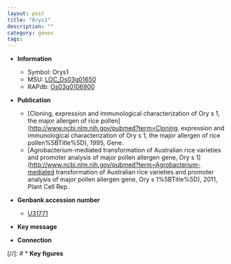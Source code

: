 ```yaml
---
layout: post
title: "Orys1"
description: ""
category: genes
tags: 
---
```


* **Information**  
    + Symbol: Orys1  
    + MSU: [LOC_Os03g01650](http://rice.plantbiology.msu.edu/cgi-bin/ORF_infopage.cgi?orf=LOC_Os03g01650)  
    + RAPdb: [Os03g0106900](http://rapdb.dna.affrc.go.jp/viewer/gbrowse_details/irgsp1?name=Os03g0106900)  

* **Publication**  
    + [Cloning, expression and immunological characterization of Ory s 1, the major allergen of rice pollen](http://www.ncbi.nlm.nih.gov/pubmed?term=Cloning, expression and immunological characterization of Ory s 1, the major allergen of rice pollen%5BTitle%5D), 1995, Gene.
    + [Agrobacterium-mediated transformation of Australian rice varieties and promoter analysis of major pollen allergen gene, Ory s 1](http://www.ncbi.nlm.nih.gov/pubmed?term=Agrobacterium-mediated transformation of Australian rice varieties and promoter analysis of major pollen allergen gene, Ory s 1%5BTitle%5D), 2011, Plant Cell Rep.

* **Genbank accession number**  
    + [U31771](http://www.ncbi.nlm.nih.gov/nuccore/U31771)

* **Key message**  

* **Connection**  

[//]: # * **Key figures**  



